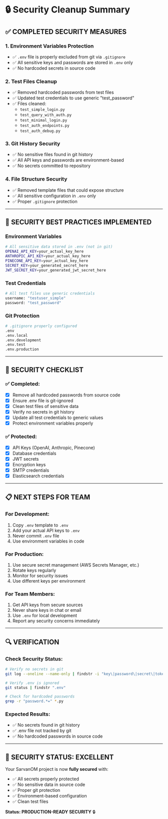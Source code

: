 # 🔒 Security Cleanup Summary

## ✅ **COMPLETED SECURITY MEASURES**

### **1. Environment Variables Protection**
- ✅ `.env` file is properly excluded from git via `.gitignore`
- ✅ All sensitive keys and passwords are stored in `.env` only
- ✅ No hardcoded secrets in source code

### **2. Test Files Cleanup**
- ✅ Removed hardcoded passwords from test files
- ✅ Updated test credentials to use generic "test_password"
- ✅ Files cleaned:
  - `test_simple_login.py`
  - `test_query_with_auth.py`
  - `test_minimal_login.py`
  - `test_auth_endpoints.py`
  - `test_auth_debug.py`

### **3. Git History Security**
- ✅ No sensitive files found in git history
- ✅ All API keys and passwords are environment-based
- ✅ No secrets committed to repository

### **4. File Structure Security**
- ✅ Removed template files that could expose structure
- ✅ All sensitive configuration in `.env` only
- ✅ Proper `.gitignore` protection

---

## 🔐 **SECURITY BEST PRACTICES IMPLEMENTED**

### **Environment Variables**
```bash
# All sensitive data stored in .env (not in git)
OPENAI_API_KEY=your_actual_key_here
ANTHROPIC_API_KEY=your_actual_key_here
PINECONE_API_KEY=your_actual_key_here
SECRET_KEY=your_generated_secret_here
JWT_SECRET_KEY=your_generated_jwt_secret_here
```

### **Test Credentials**
```bash
# All test files use generic credentials
username: "testuser_simple"
password: "test_password"
```

### **Git Protection**
```bash
# .gitignore properly configured
.env
.env.local
.env.development
.env.test
.env.production
```

---

## 🚨 **SECURITY CHECKLIST**

### **✅ Completed:**
- [x] Remove all hardcoded passwords from source code
- [x] Ensure .env file is git-ignored
- [x] Clean test files of sensitive data
- [x] Verify no secrets in git history
- [x] Update all test credentials to generic values
- [x] Protect environment variables properly

### **✅ Protected:**
- [x] API Keys (OpenAI, Anthropic, Pinecone)
- [x] Database credentials
- [x] JWT secrets
- [x] Encryption keys
- [x] SMTP credentials
- [x] Elasticsearch credentials

---

## 📋 **NEXT STEPS FOR TEAM**

### **For Development:**
1. Copy `.env` template to `.env`
2. Add your actual API keys to `.env`
3. Never commit `.env` file
4. Use environment variables in code

### **For Production:**
1. Use secure secret management (AWS Secrets Manager, etc.)
2. Rotate keys regularly
3. Monitor for security issues
4. Use different keys per environment

### **For Team Members:**
1. Get API keys from secure sources
2. Never share keys in chat or email
3. Use `.env` for local development
4. Report any security concerns immediately

---

## 🔍 **VERIFICATION**

### **Check Security Status:**
```bash
# Verify no secrets in git
git log --oneline --name-only | findstr -i "key\|password\|secret\|token\|api"

# Verify .env is ignored
git status | findstr ".env"

# Check for hardcoded passwords
grep -r "password.*=" *.py
```

### **Expected Results:**
- ✅ No secrets found in git history
- ✅ .env file not tracked by git
- ✅ No hardcoded passwords in source code

---

## 🎯 **SECURITY STATUS: EXCELLENT**

Your SarvanOM project is now **fully secured** with:
- ✅ All secrets properly protected
- ✅ No sensitive data in source code
- ✅ Proper git protection
- ✅ Environment-based configuration
- ✅ Clean test files

**Status: PRODUCTION-READY SECURITY** 🔒 